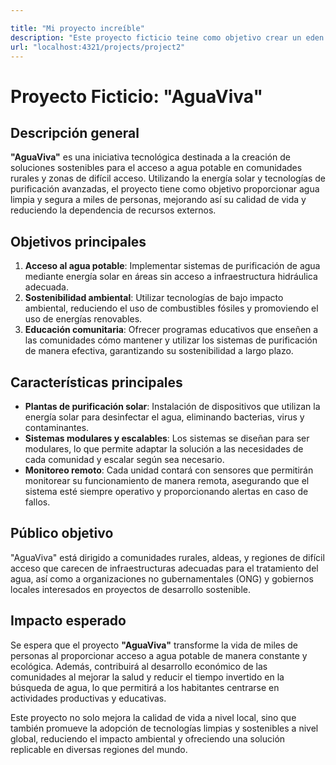 ```yaml
---

title: "Mi proyecto increíble"
description: "Este proyecto ficticio teine como objetivo crear un eden digital"
url: "localhost:4321/projects/project2"
---
```

# Proyecto Ficticio: "AguaViva"

## Descripción general
**"AguaViva"** es una iniciativa tecnológica destinada a la creación de soluciones sostenibles para el acceso a agua potable en comunidades rurales y zonas de difícil acceso. Utilizando la energía solar y tecnologías de purificación avanzadas, el proyecto tiene como objetivo proporcionar agua limpia y segura a miles de personas, mejorando así su calidad de vida y reduciendo la dependencia de recursos externos.

## Objetivos principales
1. **Acceso al agua potable**: Implementar sistemas de purificación de agua mediante energía solar en áreas sin acceso a infraestructura hidráulica adecuada.
2. **Sostenibilidad ambiental**: Utilizar tecnologías de bajo impacto ambiental, reduciendo el uso de combustibles fósiles y promoviendo el uso de energías renovables.
3. **Educación comunitaria**: Ofrecer programas educativos que enseñen a las comunidades cómo mantener y utilizar los sistemas de purificación de manera efectiva, garantizando su sostenibilidad a largo plazo.

## Características principales
- **Plantas de purificación solar**: Instalación de dispositivos que utilizan la energía solar para desinfectar el agua, eliminando bacterias, virus y contaminantes.
- **Sistemas modulares y escalables**: Los sistemas se diseñan para ser modulares, lo que permite adaptar la solución a las necesidades de cada comunidad y escalar según sea necesario.
- **Monitoreo remoto**: Cada unidad contará con sensores que permitirán monitorear su funcionamiento de manera remota, asegurando que el sistema esté siempre operativo y proporcionando alertas en caso de fallos.

## Público objetivo
"AguaViva" está dirigido a comunidades rurales, aldeas, y regiones de difícil acceso que carecen de infraestructuras adecuadas para el tratamiento del agua, así como a organizaciones no gubernamentales (ONG) y gobiernos locales interesados en proyectos de desarrollo sostenible.

## Impacto esperado
Se espera que el proyecto **"AguaViva"** transforme la vida de miles de personas al proporcionar acceso a agua potable de manera constante y ecológica. Además, contribuirá al desarrollo económico de las comunidades al mejorar la salud y reducir el tiempo invertido en la búsqueda de agua, lo que permitirá a los habitantes centrarse en actividades productivas y educativas.

Este proyecto no solo mejora la calidad de vida a nivel local, sino que también promueve la adopción de tecnologías limpias y sostenibles a nivel global, reduciendo el impacto ambiental y ofreciendo una solución replicable en diversas regiones del mundo.
